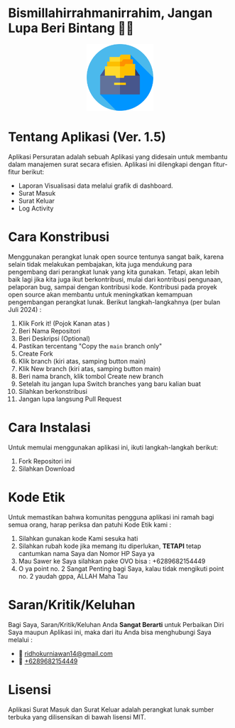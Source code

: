 <h1>Bismillahirrahmanirrahim, Jangan Lupa Beri Bintang 🚀🌟</h1>
<p align="center"><img src="public/img/grisasip.png" width="150" alt="Persuratan"></p>
<h1>Tentang Aplikasi (Ver. 1.5)</h1>
Aplikasi Persuratan adalah sebuah Aplikasi yang didesain untuk membantu dalam manajemen surat secara efisien. Aplikasi ini dilengkapi dengan fitur-fitur berikut:
<ul>
    <li>Laporan Visualisasi data melalui grafik di dashboard.</li>
    <li>Surat Masuk</li>
    <li>Surat Keluar</li>
    <li>Log Activity</li>
</ul>

<h1>Cara Konstribusi</h1>
Menggunakan perangkat lunak open source tentunya sangat baik, karena selain tidak melakukan pembajakan, kita juga mendukung para pengembang dari perangkat lunak yang kita gunakan. Tetapi, akan lebih baik lagi jika kita juga ikut berkontribusi, mulai dari kontribusi pengunaan, pelaporan bug, sampai dengan kontribusi kode. Kontribusi pada proyek open source akan membantu untuk meningkatkan kemampuan pengembangan perangkat lunak. Berikut langkah-langkahnya (per bulan Juli 2024) :
<ol>
    <li>Klik Fork it! (Pojok Kanan atas )</li>
    <li>Beri Nama Repositori</li>
    <li>Beri Deskripsi (Optional)</li>
    <li>Pastikan tercentang "Copy the <code>main</code> branch only"</li>
    <li>Create Fork</li>
    <li>Klik branch (kiri atas, samping button main)</li>
    <li>Klik New branch (kiri atas, samping button main)</li>
    <li>Beri nama branch, klik tombol Create new branch</li>
    <li>Setelah itu jangan lupa Switch branches yang baru kalian buat</li>
    <li>Silahkan berkonstribusi</li>
    <li>Jangan lupa langsung Pull Request</li>
</ol>

<h1>Cara Instalasi</h1>
Untuk memulai menggunakan aplikasi ini, ikuti langkah-langkah berikut:
<ol>
    <li>Fork Repositori ini</li>
    <li>Silahkan Download</li>
</ol>

<h1>Kode Etik</h1>
Untuk memastikan bahwa komunitas pengguna aplikasi ini ramah bagi semua orang, harap periksa dan patuhi Kode Etik kami :
<ol>
    <li>Silahkan gunakan kode Kami sesuka hati</li>
    <li>Silahkan rubah kode jika memang itu diperlukan, <b>TETAPI</b> tetap cantumkan nama Saya dan Nomor HP Saya ya</li>
    <li>Mau Sawer ke Saya silahkan pake OVO bisa : +6289682154449</li>
    <li>O ya point no. 2 Sangat Penting bagi Saya, kalau tidak mengikuti point no. 2 yaudah gppa, ALLAH Maha Tau</li>
</ol>

<h1>Saran/Kritik/Keluhan</h1>
Bagi Saya, Saran/Kritik/Keluhan Anda <b>Sangat Berarti</b> untuk Perbaikan Diri Saya maupun Aplikasi ini, maka dari itu Anda bisa menghubungi Saya melalui :
<ul>
    <li>📨 <a target="_blank" href='mailto:ridhokurniawan14@gmail.com'>ridhokurniawan14@gmail.com</a></li> 
    <li>📲 <a target="_blank" href='https://wa.me/+6289682154449'>+6289682154449</a></li>
</ul>
<h1>Lisensi</h1>
Aplikasi Surat Masuk dan Surat Keluar adalah perangkat lunak sumber terbuka yang dilisensikan di bawah lisensi MIT.
